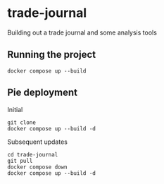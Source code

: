 # trade-journal
Building out a trade journal and some analysis tools


## Running the project

``docker compose up --build``

## Pie deployment
Initial
```
git clone
docker compose up --build -d
```
Subsequent updates
```
cd trade-journal
git pull
docker compose down
docker compose up --build -d